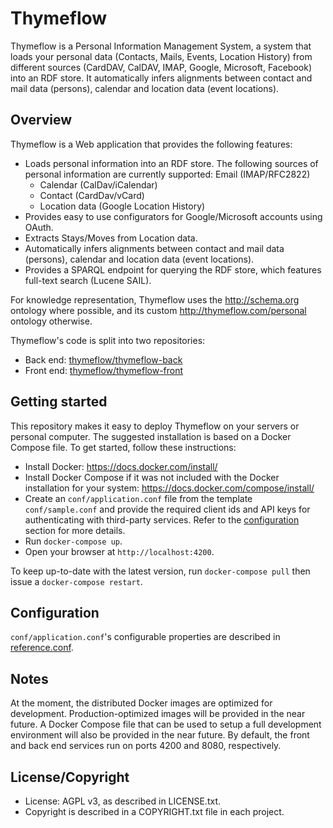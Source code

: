 # Thymeflow

Thymeflow is a Personal Information Management System, a system that loads your personal data (Contacts, Mails, Events, Location History) from different sources (CardDAV, CalDAV, IMAP, Google, Microsoft, Facebook) into an RDF store.
It automatically infers alignments between contact and mail data (persons), calendar and location data (event locations). 

## Overview

Thymeflow is a Web application that provides the following features:

- Loads personal information into an RDF store. The following sources of personal information are currently supported:
Email (IMAP/RFC2822)
  - Calendar (CalDav/iCalendar)
  - Contact (CardDav/vCard)
  - Location data (Google Location History)
- Provides easy to use configurators for Google/Microsoft accounts using OAuth.
- Extracts Stays/Moves from Location data.
- Automatically infers alignments between contact and mail data (persons), calendar and location data (event locations).
- Provides a SPARQL endpoint for querying the RDF store, which features full-text search (Lucene SAIL).

For knowledge representation, Thymeflow uses the http://schema.org ontology where possible, and its custom http://thymeflow.com/personal ontology otherwise.

Thymeflow's code is split into two repositories:

 - Back end: [thymeflow/thymeflow-back](https://github.com/thymeflow/thymeflow-back)
 - Front end: [thymeflow/thymeflow-front](https://github.com/thymeflow/thymeflow-front)

## Getting started

This repository makes it easy to deploy Thymeflow on your servers or personal computer.
The suggested installation is based on a Docker Compose file. To get started, follow these instructions:
                   
 - Install Docker: https://docs.docker.com/install/
 - Install Docker Compose if it was not included with the Docker installation for your system: https://docs.docker.com/compose/install/
 - Create an `conf/application.conf` file from the template `conf/sample.conf` and provide the required client ids and API keys for authenticating with third-party services.
 Refer to the [configuration](#configuration) section for more details.
 - Run `docker-compose up`.
 - Open your browser at `http://localhost:4200`.
 
To keep up-to-date with the latest version, run `docker-compose pull` then issue a `docker-compose restart`.

## Configuration

`conf/application.conf`'s configurable properties are described in [reference.conf](https://github.com/thymeflow/thymeflow-back/blob/master/core/src/main/resources/reference.conf).
 
## Notes

At the moment, the distributed Docker images are optimized for development.
Production-optimized images will be provided in the near future.
A Docker Compose file that can be used to setup a full development environment will also be provided in the near future.
By default, the front and back end services run on ports 4200 and 8080, respectively.

## License/Copyright

 - License: AGPL v3, as described in LICENSE.txt.
 - Copyright is described in a COPYRIGHT.txt file in each project.
